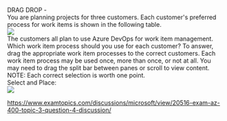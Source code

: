 DRAG DROP -<br/>You are planning projects for three customers. Each customer's preferred process for work items is shown in the following table.<br/><img src="https://www.examtopics.com/assets/media/exam-media/04257/0008900001.png" class="in-exam-image"/><br/>The customers all plan to use Azure DevOps for work item management.<br/>Which work item process should you use for each customer? To answer, drag the appropriate work item processes to the correct customers. Each work item process may be used once, more than once, or not at all. You may need to drag the split bar between panes or scroll to view content.<br/>NOTE: Each correct selection is worth one point.<br/>Select and Place:<br/><img src="https://www.examtopics.com/assets/media/exam-media/04257/0009000001.png" class="in-exam-image"/><br/><p><a href="https://www.examtopics.com/discussions/microsoft/view/20516-exam-az-400-topic-3-question-4-discussion/">https://www.examtopics.com/discussions/microsoft/view/20516-exam-az-400-topic-3-question-4-discussion/</a></p><script src="https://giscus.app/client.js"                    data-repo="azsamples/az204"                    data-repo-id="R_kgDOMRXzDQ"                    data-category="General"                    data-category-id="DIC_kwDOMRXzDc4Cgi27"                    data-mapping="pathname"                    data-strict="0"                    data-reactions-enabled="0"                    data-emit-metadata="0"                    data-input-position="bottom"                    data-theme="preferred_color_scheme"                    data-lang="en"                    crossorigin="anonymous"                    async>                    </script>